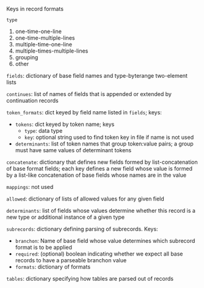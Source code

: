 Keys in record formats

`type`
  1. one-time-one-line
  2. one-time-multiple-lines
  3. multiple-time-one-line
  4. multiple-times-multiple-lines
  5. grouping
  6. other

`fields`: dictionary of base field names and type-byterange two-element lists

`continues`:  list of names of fields that is appended or extended by continuation records
 
`token_formats`:  dict keyed by field name listed in `fields`; keys:
  - `tokens`: dict keyed by token name; keys
    - `type`:  data type
    - `key`: optional string used to find token key in file if name is not used
  - `determinants`:  list of token names that group token:value pairs; a group must have same values of determinant tokens
  
`concatenate`:  dictionary that defines new fields formed by list-concatenation of base format fields; each key defines a new field whose value is formed by a list-like concatenation of base fields whose names are in the value

`mappings`: not used

`allowed`: dictionary of lists of allowed values for any given field

`determinants`: list of fields whose values determine whether this record is a new type or additional instance of a given type

`subrecords`: dictionary defining parsing of subrecords.  Keys:
  - `branchon`: Name of base field whose value determines which subrecord format is to be applied
  - `required`: (optional) boolean indicating whether we expect all base records to have a parseable branchon value
  - `formats`: dictionary of formats

`tables`: dictionary specifying how tables are parsed out of records